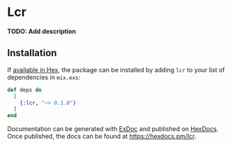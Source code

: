 # Lcr

**TODO: Add description**

## Installation

If [available in Hex](https://hex.pm/docs/publish), the package can be installed
by adding `lcr` to your list of dependencies in `mix.exs`:

```elixir
def deps do
  [
    {:lcr, "~> 0.1.0"}
  ]
end
```

Documentation can be generated with [ExDoc](https://github.com/elixir-lang/ex_doc)
and published on [HexDocs](https://hexdocs.pm). Once published, the docs can
be found at <https://hexdocs.pm/lcr>.

